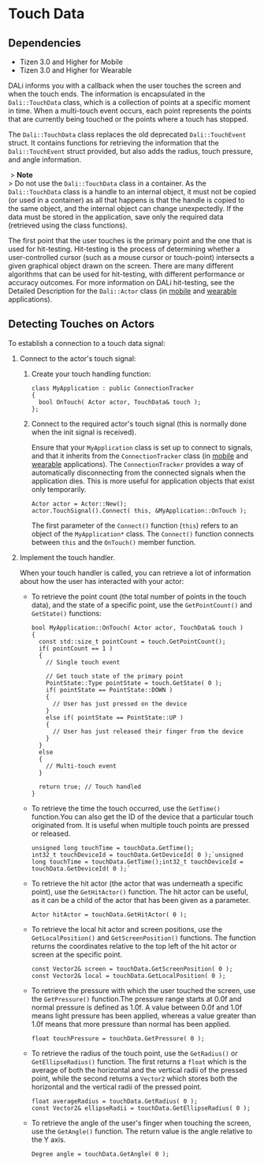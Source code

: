 # Touch Data

## Dependencies

- Tizen 3.0 and Higher for Mobile
- Tizen 3.0 and Higher for Wearable

DALi informs you with a callback when the user touches the screen and when the touch ends. The information is encapsulated in the `Dali::TouchData` class, which is a collection of points at a specific moment in time. When a multi-touch event occurs, each point represents the points that are currently being touched or the points where a touch has stopped.

The `Dali::TouchData` class replaces the old deprecated `Dali::TouchEvent` struct. It contains functions for retrieving the information that the `Dali::TouchEvent` struct provided, but also adds the radius, touch pressure, and angle information.

​        > **Note**  
        > Do not use the `Dali::TouchData` class in a container.	 As the `Dali::TouchData` class is a handle to an internal object, it must not be copied (or used in a container) as all that happens is that the handle is copied to the same object, and the internal object can change unexpectedly. If the data must be stored in the application, save only the required data (retrieved using the class functions).    

The first point that the user touches is the primary point and the one that is used for hit-testing. Hit-testing is the process of determining whether a user-controlled cursor (such as a mouse cursor or touch-point) intersects a given graphical object drawn on the screen. There are many different algorithms that can be used for hit-testing, with different performance or accuracy outcomes. For more information on DALi hit-testing, see the Detailed Description for the `Dali::Actor` class (in [mobile](http://org.tizen.native.mobile.apireference/classDali_1_1Actor.html#details) and [wearable](http://org.tizen.native.wearable.apireference/classDali_1_1Actor.html#details) applications).

## Detecting Touches on Actors

To establish a connection to a touch data signal:

1. Connect to the actor's touch signal:	

   1. Create your touch handling function:

      ```
      class MyApplication : public ConnectionTracker
      {
        bool OnTouch( Actor actor, TouchData& touch );
      };
      ```

   2. Connect to the required actor's touch signal (this is normally done when the init signal is received).

      Ensure that your `MyApplication` class is set up to connect to signals, and that it inherits from the `ConnectionTracker` class (in [mobile](http://org.tizen.native.mobile.apireference/classDali_1_1ConnectionTracker.html) and [wearable](http://org.tizen.native.wearable.apireference/classDali_1_1ConnectionTracker.html) applications). The `ConnectionTracker` provides a way of automatically disconnecting from the connected signals when the application dies. This is more useful for application objects that exist only temporarily.

      ```
      Actor actor = Actor::New();
      actor.TouchSignal().Connect( this, &MyApplication::OnTouch );
      ```

      The first parameter of the `Connect()` function (`this`) refers to an object of the `MyApplication*` class. The `Connect()` function connects between `this` and the `OnTouch()` member function.

2. Implement the touch handler.

   When your touch handler is called, you can retrieve a lot of information about how the user has interacted with your actor:

   - To retrieve the point count (the total number of points in the touch data), and the state of a specific point, use the `GetPointCount()` and `GetState()` functions:

     ```
     bool MyApplication::OnTouch( Actor actor, TouchData& touch )
     {
       const std::size_t pointCount = touch.GetPointCount();
       if( pointCount == 1 )
       {
         // Single touch event

         // Get touch state of the primary point
         PointState::Type pointState = touch.GetState( 0 );
         if( pointState == PointState::DOWN )
         {
           // User has just pressed on the device
         }
         else if( pointState == PointState::UP )
         {
           // User has just released their finger from the device
         }
       }
       else
       {
         // Multi-touch event
       }

       return true; // Touch handled
     }
     ```

   - To retrieve the time the touch occurred, use the `GetTime()` function.You can also get the ID of the device that a particular touch originated from. It is useful when multiple touch points are pressed or released.

     ```
     unsigned long touchTime = touchData.GetTime();
     int32_t touchDeviceId = touchData.GetDeviceId( 0 );`unsigned long touchTime = touchData.GetTime();int32_t touchDeviceId = touchData.GetDeviceId( 0 );`
     ```

   - To retrieve the hit actor (the actor that was underneath a specific point), use the `GetHitActor()` function. The hit actor can be useful, as it can be a child of the actor that has been given as a parameter.

     `Actor hitActor = touchData.GetHitActor( 0 );`

   - To retrieve the local hit actor and screen positions, use the `GetLocalPosition()` and `GetScreenPosition()` functions. The function returns the coordinates relative to the top left of the hit actor or screen at the specific point.

     ```
     const Vector2& screen = touchData.GetScreenPosition( 0 );
     const Vector2& local = touchData.GetLocalPosition( 0 );
     ```

   - To retrieve the pressure with which the user touched the screen, use the `GetPressure()` function.The pressure range starts at 0.0f and normal pressure is defined as 1.0f. A value between 0.0f and 1.0f means light pressure has been applied, whereas a value greater than 1.0f means that more pressure than normal has been applied.

     `float touchPressure = touchData.GetPressure( 0 );`

   - To retrieve the radius of the touch point, use the `GetRadius()` or `GetEllipseRadius()` function. The first returns a `float` which is the average of both the horizontal and the vertical radii of the pressed point, while the second returns a `Vector2` which stores both the horizontal and the vertical radii of the pressed point.

     ```
     float averageRadius = touchData.GetRadius( 0 );
     const Vector2& ellipseRadii = touchData.GetEllipseRadius( 0 );
     ```

   - To retrieve the angle of the user's finger when touching the screen, use the `GetAngle()` function. The return value is the angle relative to the Y axis.

     `Degree angle = touchData.GetAngle( 0 );`

